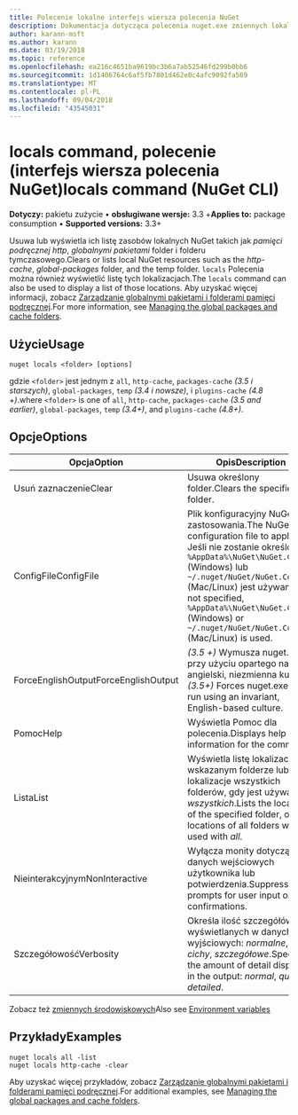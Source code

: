 ```yaml
---
title: Polecenie lokalne interfejs wiersza polecenia NuGet
description: Dokumentacja dotycząca polecenia nuget.exe zmiennych lokalnych
author: karann-msft
ms.author: karann
ms.date: 03/19/2018
ms.topic: reference
ms.openlocfilehash: ea216c4651ba9619bc3b6a7ab52546fd299b0bb6
ms.sourcegitcommit: 1d1406764c6af5fb7801d462e0c4afc9092fa569
ms.translationtype: MT
ms.contentlocale: pl-PL
ms.lasthandoff: 09/04/2018
ms.locfileid: "43545031"
---
```

# <a name="locals-command-nuget-cli"></a><span data-ttu-id="792e2-103">locals command, polecenie (interfejs wiersza polecenia NuGet)</span><span class="sxs-lookup"><span data-stu-id="792e2-103">locals command (NuGet CLI)</span></span>

<span data-ttu-id="792e2-104">**Dotyczy:** pakietu zużycie &bullet; **obsługiwane wersje:** 3.3 +</span><span class="sxs-lookup"><span data-stu-id="792e2-104">**Applies to:** package consumption &bullet; **Supported versions:** 3.3+</span></span>

<span data-ttu-id="792e2-105">Usuwa lub wyświetla ich listę zasobów lokalnych NuGet takich jak *pamięci podręcznej http*, *globalnymi pakietami* folder i folderu tymczasowego.</span><span class="sxs-lookup"><span data-stu-id="792e2-105">Clears or lists local NuGet resources such as the *http-cache*, *global-packages* folder, and the temp folder.</span></span> <span data-ttu-id="792e2-106">`locals` Polecenia można również wyświetlić listę tych lokalizacjach.</span><span class="sxs-lookup"><span data-stu-id="792e2-106">The `locals` command can also be used to display a list of those locations.</span></span> <span data-ttu-id="792e2-107">Aby uzyskać więcej informacji, zobacz [Zarządzanie globalnymi pakietami i folderami pamięci podręcznej](../consume-packages/managing-the-global-packages-and-cache-folders.md).</span><span class="sxs-lookup"><span data-stu-id="792e2-107">For more information, see [Managing the global packages and cache folders](../consume-packages/managing-the-global-packages-and-cache-folders.md).</span></span>

## <a name="usage"></a><span data-ttu-id="792e2-108">Użycie</span><span class="sxs-lookup"><span data-stu-id="792e2-108">Usage</span></span>

```cli
nuget locals <folder> [options]
```

<span data-ttu-id="792e2-109">gdzie `<folder>` jest jednym z `all`, `http-cache`, `packages-cache` *(3.5 i starszych)*, `global-packages`, `temp` *(3.4 i nowsze)*, i `plugins-cache` *(4.8 +)*.</span><span class="sxs-lookup"><span data-stu-id="792e2-109">where `<folder>` is one of `all`, `http-cache`, `packages-cache` *(3.5 and earlier)*, `global-packages`, `temp` *(3.4+)*, and `plugins-cache` *(4.8+)*.</span></span>

## <a name="options"></a><span data-ttu-id="792e2-110">Opcje</span><span class="sxs-lookup"><span data-stu-id="792e2-110">Options</span></span>

| <span data-ttu-id="792e2-111">Opcja</span><span class="sxs-lookup"><span data-stu-id="792e2-111">Option</span></span> | <span data-ttu-id="792e2-112">Opis</span><span class="sxs-lookup"><span data-stu-id="792e2-112">Description</span></span> |
| --- | --- |
| <span data-ttu-id="792e2-113">Usuń zaznaczenie</span><span class="sxs-lookup"><span data-stu-id="792e2-113">Clear</span></span> | <span data-ttu-id="792e2-114">Usuwa określony folder.</span><span class="sxs-lookup"><span data-stu-id="792e2-114">Clears the specified folder.</span></span> |
| <span data-ttu-id="792e2-115">ConfigFile</span><span class="sxs-lookup"><span data-stu-id="792e2-115">ConfigFile</span></span> | <span data-ttu-id="792e2-116">Plik konfiguracyjny NuGet do zastosowania.</span><span class="sxs-lookup"><span data-stu-id="792e2-116">The NuGet configuration file to apply.</span></span> <span data-ttu-id="792e2-117">Jeśli nie zostanie określony, `%AppData%\NuGet\NuGet.Config` (Windows) lub `~/.nuget/NuGet/NuGet.Config` (Mac/Linux) jest używany.</span><span class="sxs-lookup"><span data-stu-id="792e2-117">If not specified, `%AppData%\NuGet\NuGet.Config` (Windows) or `~/.nuget/NuGet/NuGet.Config` (Mac/Linux) is used.</span></span>|
| <span data-ttu-id="792e2-118">ForceEnglishOutput</span><span class="sxs-lookup"><span data-stu-id="792e2-118">ForceEnglishOutput</span></span> | <span data-ttu-id="792e2-119">*(3.5 +)* Wymusza nuget.exe przy użyciu opartego na język angielski, niezmienna kultura.</span><span class="sxs-lookup"><span data-stu-id="792e2-119">*(3.5+)* Forces nuget.exe to run using an invariant, English-based culture.</span></span> |
| <span data-ttu-id="792e2-120">Pomoc</span><span class="sxs-lookup"><span data-stu-id="792e2-120">Help</span></span> | <span data-ttu-id="792e2-121">Wyświetla Pomoc dla polecenia.</span><span class="sxs-lookup"><span data-stu-id="792e2-121">Displays help information for the command.</span></span> |
| <span data-ttu-id="792e2-122">Lista</span><span class="sxs-lookup"><span data-stu-id="792e2-122">List</span></span> | <span data-ttu-id="792e2-123">Wyświetla listę lokalizacji wskazanym folderze lub lokalizacje wszystkich folderów, gdy jest używane z *wszystkich*.</span><span class="sxs-lookup"><span data-stu-id="792e2-123">Lists the location of the specified folder, or the locations of all folders when used with *all*.</span></span> |
| <span data-ttu-id="792e2-124">Nieinterakcyjnym</span><span class="sxs-lookup"><span data-stu-id="792e2-124">NonInteractive</span></span> | <span data-ttu-id="792e2-125">Wyłącza monity dotyczące danych wejściowych użytkownika lub potwierdzenia.</span><span class="sxs-lookup"><span data-stu-id="792e2-125">Suppresses prompts for user input or confirmations.</span></span> |
| <span data-ttu-id="792e2-126">Szczegółowość</span><span class="sxs-lookup"><span data-stu-id="792e2-126">Verbosity</span></span> | <span data-ttu-id="792e2-127">Określa ilość szczegółów wyświetlanych w danych wyjściowych: *normalne*, *cichy*, *szczegółowe*.</span><span class="sxs-lookup"><span data-stu-id="792e2-127">Specifies the amount of detail displayed in the output: *normal*, *quiet*, *detailed*.</span></span> |

<span data-ttu-id="792e2-128">Zobacz też [zmiennych środowiskowych](cli-ref-environment-variables.md)</span><span class="sxs-lookup"><span data-stu-id="792e2-128">Also see [Environment variables](cli-ref-environment-variables.md)</span></span>

## <a name="examples"></a><span data-ttu-id="792e2-129">Przykłady</span><span class="sxs-lookup"><span data-stu-id="792e2-129">Examples</span></span>

```cli
nuget locals all -list
nuget locals http-cache -clear
```

<span data-ttu-id="792e2-130">Aby uzyskać więcej przykładów, zobacz [Zarządzanie globalnymi pakietami i folderami pamięci podręcznej](../consume-packages/managing-the-global-packages-and-cache-folders.md).</span><span class="sxs-lookup"><span data-stu-id="792e2-130">For additional examples, see [Managing the global packages and cache folders](../consume-packages/managing-the-global-packages-and-cache-folders.md).</span></span>
